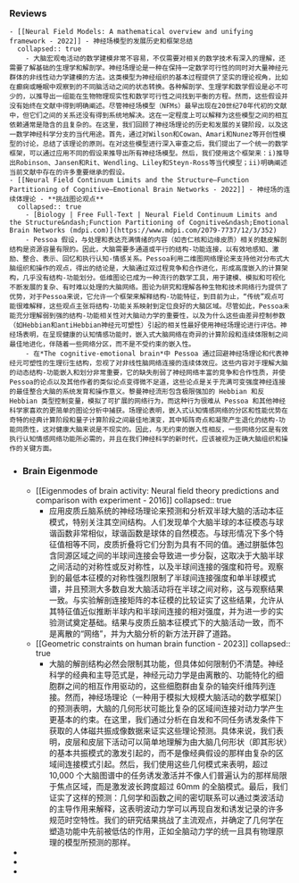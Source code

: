 ### Reviews
	- [[Neural Field Models: A mathematical overview and unifying framework - 2022]] - 神经场模型的发展历史和框架总结
	  collapsed:: true
		- 大脑宏观电活动的数学建模非常不容易，不仅需要对相关的数学技术有深入的理解，还需要了解基础的生理学和解剖学。神经场理论是一种在保持一定数学可行性的同时对大量神经元群体的非线性动力学建模的方法。这类模型为神经组织的基本过程提供了坚实的理论视角，比如在癫痫或睡眠中观察到的不同脑活动之间的状态转换。各种解剖学、生理学和数学假设是必不可少的，以推导出一组能在生物物理现实性和数学可行性之间找到平衡的方程。然而，这些假设并没有始终在文献中得到明确阐述。尽管神经场模型（NFMs）最早出现在20世纪70年代初的文献中，但它们之间的关系还没有得到系统地解决。这在一定程度上可以解释为这些模型之间的相互依赖通常是隐含的且复杂的。在这里，我们回顾了神经场理论的历史和发展的关键阶段，以及这一数学神经科学分支的当代用途。首先，通过对Wilson和Cowan、Amari和Nunez等开创性模型的讨论，总结了该理论的原则。在对这些模型进行深入审查之后，我们提出了一个统一的数学框架，可以通过应用不同的假设来推导出所有神经场模型。然后，我们使用这个框架来：i)推导出Robinson、Jansen和Rit、Wendling、Liley和Steyn-Ross等当代模型；ii)明确阐述当前文献中存在的许多重要继承的假设。
	- [[Neural Field Continuum Limits and the Structure–Function Partitioning of Cognitive–Emotional Brain Networks - 2022]] - 神经场的连续体理论 - **挑战图论观点**
	  collapsed:: true
		- [Biology | Free Full-Text | Neural Field Continuum Limits and the Structure&ndash;Function Partitioning of Cognitive&ndash;Emotional Brain Networks (mdpi.com)](https://www.mdpi.com/2079-7737/12/3/352)
		- Pessoa 假设，与处理和表达充满情绪的内容（如杏仁核和边缘皮质）相关的麸皮解剖结构是资源容量有限的。因此，大脑需要多通道或平行的结构-功能连接，以有效地感知、激励、整合、表示、回忆和执行认知-情感关系。Pessoa利用二维图网络理论来支持他对分布式大脑组织和操作的观点，得出的结论是，大脑通过双过程竞争和合作进化，形成高度嵌入的计算架构，几乎没有结构-功能划分。低维图论已成为一种流行的数学工具，用于建模、模拟和可视化不断发展的复杂、有时难以处理的大脑网络。图论为研究和理解各种生物和技术网络行为提供了优势，对于Pessoa来说，它允许一个框架来解释结构-功能特征，到目前为止，“传统”观点可能很难解释，这些观点主张将结构-功能关系映射到定位良好的大脑区域。尽管如此，Pessoa未能充分理解弱到强的结构-功能相关性对大脑动力学的重要性，以及为什么这些由差异控制参数（如Hebbian和antiHebbian神经元可塑性）引起的相关性最好使用神经场理论进行评估。神经场表明，在呈现健康的认知情感功能时，嵌入式大脑网络在奇异的计算阶段和连续体限制之间最佳地进化，伴随着一些网络分区，而不是不受约束的嵌入性。
		- 在*The cognitive-emotional brain*中 Pessoa 通过回避神经场理论和代表神经元可塑性的生理衍生结构，忽视了对非线性脑网络连接的连续体效应。这些内容对于理解大脑的动态结构-功能嵌入和划分非常重要，它的缺失削弱了神经网络丰富的竞争和合作性质，并使Pessoa的论点以及其他作者的类似论点变得微不足道，这些论点是关于充满可变强度神经连接的最佳整合大脑的系统发育和操作意义。黎曼神经流形包含极限强加的 Hebbian 和反 Hebbian 类型控制变量，模拟了可扩展的网络行为，而这种行为很难从 Pessoa 和其他神经科学家喜欢的更简单的图论分析中捕获。场理论表明，嵌入式认知情感网络的分区和性能优势在奇特的经典计算阶段和量子计算阶段之间最佳地演变，其中矩阵奇点和凝聚产生退化的结构-功能同质性，这对健康大脑来说是不现实的。因此，与无约束的嵌入性相反，一些网络分区是有效执行认知情感网络功能所必需的，并且在我们神经科学的新时代，应该被视为正确大脑组织和操作的关键方面。
- ### Brain Eigenmode
	- [[Eigenmodes of brain activity: Neural field theory predictions and comparison with experiment - 2016]]
	  collapsed:: true
		- 应用皮质丘脑系统的神经场理论来预测和分析双半球大脑的活动本征模式，特别关注其空间结构。人们发现单个大脑半球的本征模态与球谐函数非常相似，球谐函数是球体的自然模态。与球形情况下多个特征值相等不同，皮质折叠将它们分割为具有不同的值。通过胼胝体包含同源区域之间的半球间连接会导致进一步分裂，这取决于大脑半球之间活动的对称性或反对称性，以及半球间连接的强度和符号。观察到的最低本征模的对称性强烈限制了半球间连接强度和单半球模式谱，并且预测大多数自发大脑活动将在半球之间对称，这与观察结果一致。与实验解剖连接矩阵的本征模的比较证实了这些结果，允许从其特征值近似推断半球内和半球间连接的相对强度，并为进一步的实验测试奠定基础。结果与皮质丘脑本征模式下的大脑活动一致，而不是离散的“网络”，并为大脑分析的新方法开辟了道路。
	- [[Geometric constraints on human brain function - 2023]]
	  collapsed:: true
		- 大脑的解剖结构必然会限制其功能，但具体如何限制仍不清楚。神经科学的经典和主导范式是，神经元动力学是由离散的、功能特化的细胞群之间的相互作用驱动的，这些细胞群由复杂的轴突纤维阵列连接。然而，神经场理论（一种用于模拟大规模大脑活动的数学框架[）的预测表明，大脑的几何形状可能比复杂的区域间连接对动力学产生更基本的约束。在这里，我们通过分析在自发和不同任务诱发条件下获取的人体磁共振成像数据来证实这些理论预测。具体来说，我们表明，皮层和皮层下活动可以简单地理解为由大脑几何形状（即其形状）的基本共振模式的激发引起的，而不是像经典假设的那样由复杂的区域间连接模式引起。然后，我们使用这些几何模式来表明，超过 10,000 个大脑图谱中的任务诱发激活并不像人们普遍认为的那样局限于焦点区域，而是激发波长跨度超过 60mm 的全脑模式。最后，我们证实了这样的预测：几何学和函数之间的密切联系可以通过类波活动的主导作用来解释，这表明波动力学可以再现自发和诱发记录的许多规范时空特性。我们的研究结果挑战了主流观点，并确定了几何学在塑造功能中先前被低估的作用，正如全脑动力学的统一且具有物理原理的模型所预测的那样。
-
-
-
